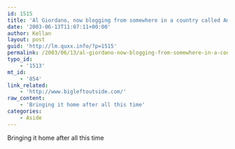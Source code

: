 ```yaml
---
id: 1515
title: 'Al Giordano, now blogging from somewhere in a country called AmÃ©rica'
date: '2003-06-13T11:07:11+00:00'
author: Kellan
layout: post
guid: 'http://lm.quxx.info/?p=1515'
permalink: /2003/06/13/al-giordano-now-blogging-from-somewhere-in-a-country-called-america/
typo_id:
    - '1513'
mt_id:
    - '854'
link_related:
    - 'http://www.bigleftoutside.com/'
raw_content:
    - 'Bringing it home after all this time'
categories:
    - Aside
---
```


Bringing it home after all this time